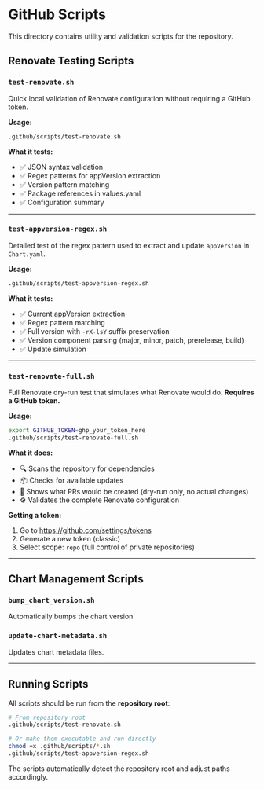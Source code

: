 # GitHub Scripts

This directory contains utility and validation scripts for the repository.

## Renovate Testing Scripts

### `test-renovate.sh`

Quick local validation of Renovate configuration without requiring a GitHub token.

**Usage:**
```bash
.github/scripts/test-renovate.sh
```

**What it tests:**
- ✅ JSON syntax validation
- ✅ Regex patterns for appVersion extraction
- ✅ Version pattern matching
- ✅ Package references in values.yaml
- ✅ Configuration summary

---

### `test-appversion-regex.sh`

Detailed test of the regex pattern used to extract and update `appVersion` in `Chart.yaml`.

**Usage:**
```bash
.github/scripts/test-appversion-regex.sh
```

**What it tests:**
- ✅ Current appVersion extraction
- ✅ Regex pattern matching
- ✅ Full version with `-rX-lsY` suffix preservation
- ✅ Version component parsing (major, minor, patch, prerelease, build)
- ✅ Update simulation

---

### `test-renovate-full.sh`

Full Renovate dry-run test that simulates what Renovate would do. **Requires a GitHub token.**

**Usage:**
```bash
export GITHUB_TOKEN=ghp_your_token_here
.github/scripts/test-renovate-full.sh
```

**What it does:**
- 🔍 Scans the repository for dependencies
- 📦 Checks for available updates
- 📝 Shows what PRs would be created (dry-run only, no actual changes)
- ⚙️ Validates the complete Renovate configuration

**Getting a token:**
1. Go to https://github.com/settings/tokens
2. Generate a new token (classic)
3. Select scope: `repo` (full control of private repositories)

---

## Chart Management Scripts

### `bump_chart_version.sh`

Automatically bumps the chart version.

### `update-chart-metadata.sh`

Updates chart metadata files.

---

## Running Scripts

All scripts should be run from the **repository root**:

```bash
# From repository root
.github/scripts/test-renovate.sh

# Or make them executable and run directly
chmod +x .github/scripts/*.sh
.github/scripts/test-appversion-regex.sh
```

The scripts automatically detect the repository root and adjust paths accordingly.
